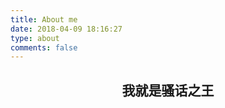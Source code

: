 ```yaml
---
title: About me
date: 2018-04-09 18:16:27
type: about
comments: false
---
```


## <center>我就是骚话之王</center>